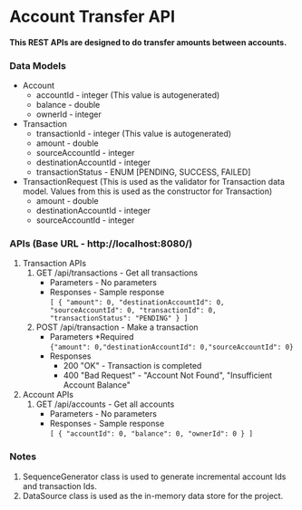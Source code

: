 # Account Transfer API

#### This REST APIs are designed to do transfer amounts between accounts.

### Data Models
- Account
  - accountId - integer (This value is autogenerated)
  - balance	- double
  - ownerId	- integer
- Transaction
  - transactionId - integer (This value is autogenerated)
  - amount - double
  - sourceAccountId - integer
  - destinationAccountId - integer
  - transactionStatus - ENUM [PENDING, SUCCESS, FAILED]
- TransactionRequest (This is used as the validator for Transaction data model. Values from
this is used as the constructor for Transaction)
  - amount - double
  - destinationAccountId - integer
  - sourceAccountId - integer

### APIs (Base URL - http://localhost:8080/)
1. Transaction APIs
   1. GET /api/transactions - Get all transactions
      * Parameters - No parameters
      * Responses - Sample response <br>
        ``
[
{
"amount": 0,
"destinationAccountId": 0,
"sourceAccountId": 0,
"transactionId": 0,
"transactionStatus": "PENDING"
}
]
``
   2. POST /api/transaction - Make a transaction
      * Parameters *Required <br>
      ```{"amount": 0,"destinationAccountId": 0,"sourceAccountId": 0}```
      * Responses
        * 200 "OK" - Transaction is completed
        * 400 "Bad Request" - "Account Not Found", "Insufficient Account Balance"
2. Account APIs
   1. GET /api/accounts - Get all accounts
       * Parameters - No parameters
       * Responses - Sample response <br>
           ``[
             {
             "accountId": 0,
             "balance": 0,
             "ownerId": 0
             }
             ]``

### Notes
1. SequenceGenerator class is used to generate incremental account Ids and transaction Ids.
2. DataSource class is used as the in-memory data store for the project.